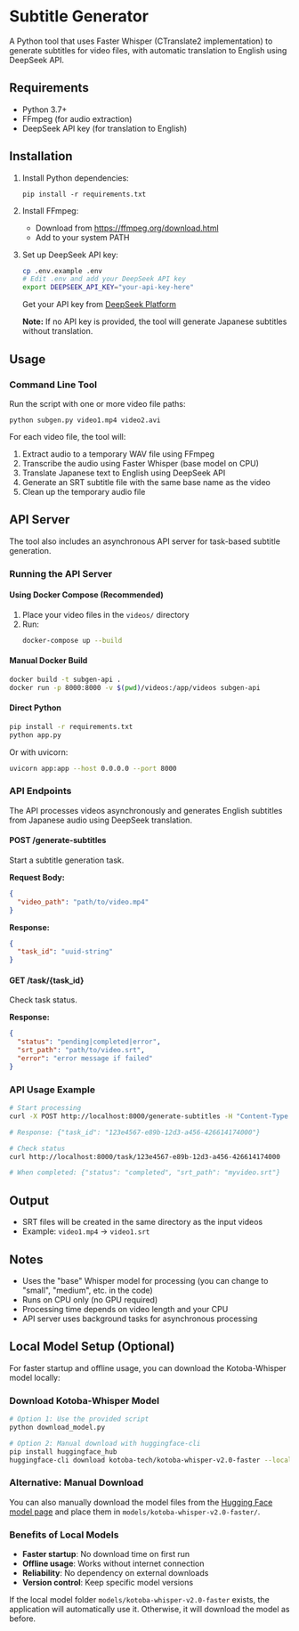 # Subtitle Generator

A Python tool that uses Faster Whisper (CTranslate2 implementation) to generate subtitles for video files, with automatic translation to English using DeepSeek API.

## Requirements

- Python 3.7+
- FFmpeg (for audio extraction)
- DeepSeek API key (for translation to English)

## Installation

1. Install Python dependencies:
   ```
   pip install -r requirements.txt
   ```

2. Install FFmpeg:
   - Download from https://ffmpeg.org/download.html
   - Add to your system PATH

3. Set up DeepSeek API key:
   ```bash
   cp .env.example .env
   # Edit .env and add your DeepSeek API key
   export DEEPSEEK_API_KEY="your-api-key-here"
   ```
   Get your API key from [DeepSeek Platform](https://platform.deepseek.com/)

   **Note:** If no API key is provided, the tool will generate Japanese subtitles without translation.

## Usage

### Command Line Tool

Run the script with one or more video file paths:

```
python subgen.py video1.mp4 video2.avi
```

For each video file, the tool will:
1. Extract audio to a temporary WAV file using FFmpeg
2. Transcribe the audio using Faster Whisper (base model on CPU)
3. Translate Japanese text to English using DeepSeek API
4. Generate an SRT subtitle file with the same base name as the video
5. Clean up the temporary audio file

## API Server

The tool also includes an asynchronous API server for task-based subtitle generation.

### Running the API Server

#### Using Docker Compose (Recommended)

1. Place your video files in the `videos/` directory
2. Run:
   ```bash
   docker-compose up --build
   ```

#### Manual Docker Build

```bash
docker build -t subgen-api .
docker run -p 8000:8000 -v $(pwd)/videos:/app/videos subgen-api
```

#### Direct Python

```bash
pip install -r requirements.txt
python app.py
```

Or with uvicorn:
```bash
uvicorn app:app --host 0.0.0.0 --port 8000
```

### API Endpoints

The API processes videos asynchronously and generates English subtitles from Japanese audio using DeepSeek translation.

#### POST /generate-subtitles

Start a subtitle generation task.

**Request Body:**
```json
{
  "video_path": "path/to/video.mp4"
}
```

**Response:**
```json
{
  "task_id": "uuid-string"
}
```

#### GET /task/{task_id}

Check task status.

**Response:**
```json
{
  "status": "pending|completed|error",
  "srt_path": "path/to/video.srt",
  "error": "error message if failed"
}
```

### API Usage Example

```bash
# Start processing
curl -X POST http://localhost:8000/generate-subtitles -H "Content-Type: application/json" -d '{"video_path": "myvideo.mp4"}'

# Response: {"task_id": "123e4567-e89b-12d3-a456-426614174000"}

# Check status
curl http://localhost:8000/task/123e4567-e89b-12d3-a456-426614174000

# When completed: {"status": "completed", "srt_path": "myvideo.srt"}
```

## Output

- SRT files will be created in the same directory as the input videos
- Example: `video1.mp4` → `video1.srt`

## Notes

- Uses the "base" Whisper model for processing (you can change to "small", "medium", etc. in the code)
- Runs on CPU only (no GPU required)
- Processing time depends on video length and your CPU
- API server uses background tasks for asynchronous processing

## Local Model Setup (Optional)

For faster startup and offline usage, you can download the Kotoba-Whisper model locally:

### Download Kotoba-Whisper Model

```bash
# Option 1: Use the provided script
python download_model.py

# Option 2: Manual download with huggingface-cli
pip install huggingface_hub
huggingface-cli download kotoba-tech/kotoba-whisper-v2.0-faster --local-dir models/kotoba-whisper-v2.0-faster --local-dir-use-symlinks False
```

### Alternative: Manual Download

You can also manually download the model files from the [Hugging Face model page](https://huggingface.co/kotoba-tech/kotoba-whisper-v2.0-faster) and place them in `models/kotoba-whisper-v2.0-faster/`.

### Benefits of Local Models

- **Faster startup**: No download time on first run
- **Offline usage**: Works without internet connection
- **Reliability**: No dependency on external downloads
- **Version control**: Keep specific model versions

If the local model folder `models/kotoba-whisper-v2.0-faster` exists, the application will automatically use it. Otherwise, it will download the model as before.
